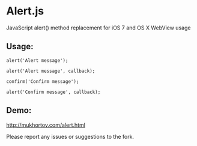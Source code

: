 Alert.js
========

JavaScript alert() method replacement for iOS 7 and OS X WebView usage

## Usage:

	alert('Alert message');

	alert('Alert message', callback);

	confirm('Confirm message');

	alert('Confirm message', callback);

## Demo:

http://mukhortov.com/alert.html

Please report any issues or suggestions to the fork.
